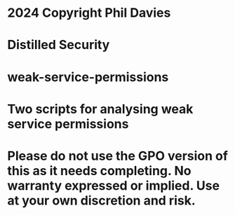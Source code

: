 # 2024 Copyright Phil Davies
# Distilled Security

# weak-service-permissions
# Two scripts for analysing weak service permissions


# Please do not use the GPO version of this as it needs completing.  No warranty expressed or implied.  Use at your own discretion and risk.
